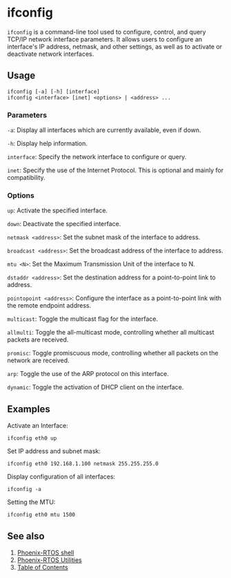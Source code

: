 # ifconfig

`ifconfig` is a command-line tool used to configure, control, and query TCP/IP network interface parameters.
It allows users to configure an interface's IP address, netmask, and other settings,
as well as to activate or deactivate network interfaces.

## Usage

```console
ifconfig [-a] [-h] [interface]
ifconfig <interface> [inet] <options> | <address> ...
```

### Parameters

`-a`: Display all interfaces which are currently available, even if down.

`-h`: Display help information.

`interface`: Specify the network interface to configure or query.

`inet`: Specify the use of the Internet Protocol. This is optional and mainly for compatibility.

### Options

`up`: Activate the specified interface.

`down`: Deactivate the specified interface.

`netmask <address>`: Set the subnet mask of the interface to address.

`broadcast <address>`: Set the broadcast address of the interface to address.

`mtu <N>`: Set the Maximum Transmission Unit of the interface to N.

`dstaddr <address>`: Set the destination address for a point-to-point link to address.

`pointopoint <address>`: Configure the interface as a point-to-point link with the remote endpoint address.

`multicast`: Toggle the multicast flag for the interface.

`allmulti`: Toggle the all-multicast mode, controlling whether all multicast packets are received.

`promisc`: Toggle promiscuous mode, controlling whether all packets on the network are received.

`arp`: Toggle the use of the ARP protocol on this interface.

`dynamic`: Toggle the activation of DHCP client on the interface.

## Examples

Activate an Interface:

```console
ifconfig eth0 up
```

Set IP address and subnet mask:

```console
ifconfig eth0 192.168.1.100 netmask 255.255.255.0
```

Display configuration of all interfaces:

```console
ifconfig -a
```

Setting the MTU:

```console
ifconfig eth0 mtu 1500
```

## See also

1. [Phoenix-RTOS shell](../psh.md)
2. [Phoenix-RTOS Utilities](../../utils.md)
3. [Table of Contents](../../../README.md)

